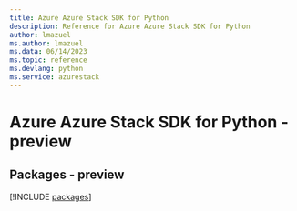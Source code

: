 ```yaml
---
title: Azure Azure Stack SDK for Python
description: Reference for Azure Azure Stack SDK for Python
author: lmazuel
ms.author: lmazuel
ms.data: 06/14/2023
ms.topic: reference
ms.devlang: python
ms.service: azurestack
---
```

# Azure Azure Stack SDK for Python - preview
## Packages - preview
[!INCLUDE [packages](azure-stack-index.md)]